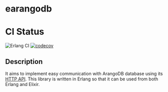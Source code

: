 earangodb
=====

# CI Status

![Erlang CI](https://github.com/spawnfest/eArangoDB/actions/workflows/erlang.yml/badge.svg)
[![codecov](https://codecov.io/gh/spawnfest/eArangoDB/branch/master/graph/badge.svg?token=DWQ81R4OVU)](https://codecov.io/gh/spawnfest/eArangoDB)

## Description

It aims to implement easy communication with ArangoDB database using its [HTTP API](https://www.arangodb.com/docs/stable/http/). This library is written in Erlang so that it can be used from both Erlang and Elixir.

